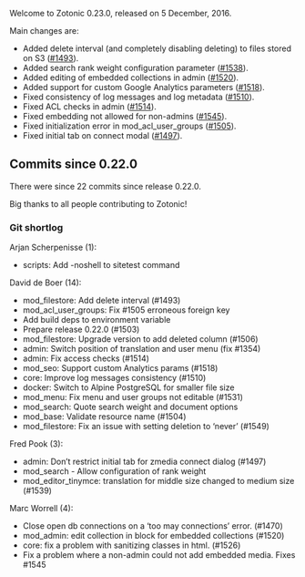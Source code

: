 Welcome to Zotonic 0.23.0, released on 5 December, 2016.

Main changes are:

*   Added delete interval (and completely disabling deleting) to files stored on S3 ([#1493](https://github.com/zotonic/zotonic/issues/1493)).
*   Added search rank weight configuration parameter ([#1538](https://github.com/zotonic/zotonic/issues/1538)).
*   Added editing of embedded collections in admin ([#1520](https://github.com/zotonic/zotonic/issues/1520)).
*   Added support for custom Google Analytics parameters ([#1518](https://github.com/zotonic/zotonic/issues/1518)).
*   Fixed consistency of log messages and log metadata ([#1510](https://github.com/zotonic/zotonic/issues/1510)).
*   Fixed ACL checks in admin ([#1514](https://github.com/zotonic/zotonic/issues/1514)).
*   Fixed embedding not allowed for non-admins ([#1545](https://github.com/zotonic/zotonic/issues/1545)).
*   Fixed initialization error in mod\_acl\_user\_groups ([#1505](https://github.com/zotonic/zotonic/issues/1505)).
*   Fixed initial tab on connect modal ([#1497](https://github.com/zotonic/zotonic/issues/1497)).



Commits since 0.22.0
--------------------

There were since 22 commits since release 0.22.0.

Big thanks to all people contributing to Zotonic!



### Git shortlog

Arjan Scherpenisse (1):

*   scripts: Add -noshell to sitetest command

David de Boer (14):

*   mod\_filestore: Add delete interval (#1493)
*   mod\_acl\_user\_groups: Fix #1505 erroneous foreign key
*   Add build deps to environment variable
*   Prepare release 0.22.0 (#1503)
*   mod\_filestore: Upgrade version to add deleted column (#1506)
*   admin: Switch position of translation and user menu (fix #1354)
*   admin: Fix access checks (#1514)
*   mod\_seo: Support custom Analytics params (#1518)
*   core: Improve log messages consistency (#1510)
*   docker: Switch to Alpine PostgreSQL for smaller file size
*   mod\_menu: Fix menu and user groups not editable (#1531)
*   mod\_search: Quote search weight and document options
*   mod\_base: Validate resource name (#1504)
*   mod\_filestore: Fix an issue with setting deletion to ‘never’ (#1549)

Fred Pook (3):

*   admin: Don’t restrict initial tab for zmedia connect dialog (#1497)
*   mod\_search - Allow configuration of rank weight
*   mod\_editor\_tinymce: translation for middle size changed to medium size (#1539)

Marc Worrell (4):

*   Close open db connections on a ‘too may connections’ error. (#1470)
*   mod\_admin: edit collection in block for embedded collections (#1520)
*   core: fix a problem with sanitizing classes in html. (#1526)
*   Fix a problem where a non-admin could not add embedded media. Fixes #1545